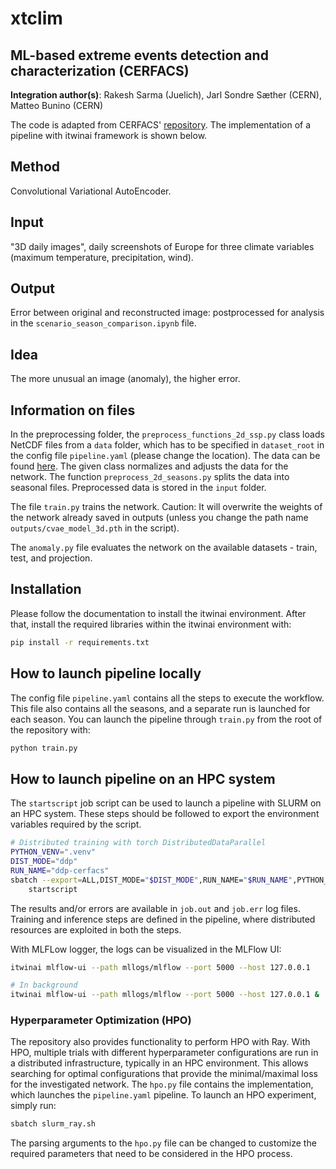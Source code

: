 # xtclim
## ML-based extreme events detection and characterization (CERFACS)
**Integration author(s)**: Rakesh Sarma (Juelich), Jarl Sondre Sæther (CERN), Matteo Bunino (CERN)

The code is adapted from CERFACS' [repository](https://github.com/cerfacs-globc/xtclim/tree/master).
The implementation of a pipeline with itwinai framework is shown below. 

## Method 
Convolutional Variational AutoEncoder.

## Input
"3D daily images", daily screenshots of Europe for three climate variables (maximum temperature, precipitation, wind).

## Output 
Error between original and reconstructed image: postprocessed for analysis in the `scenario_season_comparison.ipynb` file.

## Idea 
The more unusual an image (anomaly), the higher error.

## Information on files

In the preprocessing folder, the `preprocess_functions_2d_ssp.py` class loads NetCDF files from a `data` folder, which has to be specified in `dataset_root` in the config file `pipeline.yaml` (please change the location). The data can be found [here](https://b2drop.eudat.eu/s/rtAadDNYDWBkxjJ). The given class normalizes and adjusts the data for the network. The function `preprocess_2d_seasons.py` splits the data into seasonal files. Preprocessed data is stored in the `input` folder.

The file `train.py` trains the network. Caution: It will overwrite the weights of the network already saved in outputs (unless you change the path name `outputs/cvae_model_3d.pth` in the script).

The `anomaly.py` file evaluates the network on the available datasets - train, test, and projection.

## Installation

Please follow the documentation to install the itwinai environment.
After that, install the required libraries within the itwinai environment with:

```bash
pip install -r requirements.txt
```

## How to launch pipeline locally

The config file `pipeline.yaml` contains all the steps to execute the workflow. 
This file also contains all the seasons, and a separate run is launched for each season.
You can launch the pipeline through `train.py` from the root of the repository with:

```bash
python train.py

```

## How to launch pipeline on an HPC system

The `startscript` job script can be used to launch a pipeline with SLURM on an HPC system.
These steps should be followed to export the environment variables required by the script.

```bash
# Distributed training with torch DistributedDataParallel
PYTHON_VENV=".venv"
DIST_MODE="ddp"
RUN_NAME="ddp-cerfacs"
sbatch --export=ALL,DIST_MODE="$DIST_MODE",RUN_NAME="$RUN_NAME",PYTHON_VENV="$PYTHON_VENV" \
    startscript
```

The results and/or errors are available in `job.out` and `job.err` log files.
Training and inference steps are defined in the pipeline, where distributed resources
are exploited in both the steps.

With MLFLow logger, the logs can be visualized in the MLFlow UI:

```bash
itwinai mlflow-ui --path mllogs/mlflow --port 5000 --host 127.0.0.1

# In background
itwinai mlflow-ui --path mllogs/mlflow --port 5000 --host 127.0.0.1 &
```

### Hyperparameter Optimization (HPO)

The repository also provides functionality to perform HPO with Ray. With HPO, 
multiple trials with different hyperparameter configurations are run in a distributed 
infrastructure, typically in an HPC environment. This allows searching for optimal 
configurations that provide the minimal/maximal loss for the investigated network.
The `hpo.py` file contains the implementation, which launches the `pipeline.yaml` pipeline.
To launch an HPO experiment, simply run:
```bash
sbatch slurm_ray.sh
```
The parsing arguments to the `hpo.py` file can be changed to customize the required parameters
that need to be considered in the HPO process. 
